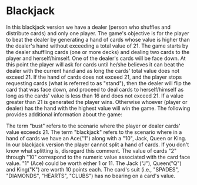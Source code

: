 # Blackjack

In this blackjack version we have a dealer (person who shuffles and distribute cards) and only one player.  The game's objective is for the player to beat the dealer by generating a hand of cards whose value is higher than the dealer's hand without exceeding a total value of 21.  The game starts by the dealer shuffling cards (one or more decks) and dealing two cards to the player and herself/himself.  One of the dealer's cards will be face down.  At this point the player will ask for cards until he/she believes it can beat the dealer with the current hand and as long the cards' total value does not exceed 21.  If the hand of cards does not exceed 21, and the player stops requesting cards (what is referred to as "stand"), then the dealer will flip the card that was face down, and proceed to deal cards to herself/himself as long as the cards' value is less than 16 and does not exceed 21.   If a value greater than 21 is generated the player wins.  Otherwise whoever (player or dealer) has the hand with the highest value will win the game.  The following provides additional information about the game:

The term "bust" refers to the scenario where the player or dealer cards' value exceeds 21.
The term "blackjack" refers to the scenario where in a hand of cards we have an Ace("1") along with a "10", Jack, Queen or King. 
In our blackjack version the player cannot split a hand of cards.  If you don't know what splitting is, disregard this comment.
The value of cards "2" through "10" correspond to the numeric value associated with the card face value.
"1" (Ace) could be worth either 1 or 11.
The Jack ("J"),  Queen("Q")  and King("K") are worth 10 points each.
The card's suit (i.e., "SPADES", "DIAMONDS", "HEARTS", "CLUBS") has no bearing on a card's value.
